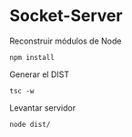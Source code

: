 

# Socket-Server

Reconstruir módulos de Node
```
npm install
```

Generar el DIST
```
tsc -w
```

Levantar servidor
```
node dist/
```


